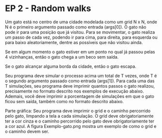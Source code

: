# EP 2 - Random walks
Um gato está no centro de uma cidade modelada como um grid N x N, onde N é o primeiro argumento passado como entrada (args[0]). O gato não pode ir para uma posição que já visitou. Para se movimentar, o gato realiza um passo de cada vez, podendo ir para cima, para direita, para esquerda ou para baixo aleatoriamente, dentre as possíveis que não visitou ainda.

Se em algum momento o gato estiver em um ponto no qual já passou pelas 4 vizinhanças, então o gato chega a um beco sem saída.

Se o gato alcançar alguma borda da cidade, então o gato escapa.

Seu programa deve simular o processo acima um total de T vezes, onde T é o segundo argumento passado como entrada (args[1]). Para cada uma das T simulações, seu programa deve imprimir quantos passos o gato realizou, precisamente no formato descrito nos exemplos de execução abaixo. Ademais, você deve imprimir a porcentagem de simulações em que o gato ficou sem saída, também como no formato descrito abaixo.

Parte gráfica: Seu programa deve imprimir o grid e o caminho percorrido pelo gato, limpando a tela a cada simulação. O grid deve obrigatoriamente ter a cor cinza e o caminho percorrido pelo gato deve obrigatoriamente ter a cor azul. A figura Exemplo-gato.png mostra um exemplo de como o grid e o caminho devem ser.
